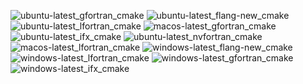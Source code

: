  ![ubuntu-latest_gfortran_cmake](https://img.shields.io/badge/ubuntu--latest_gfortran_cmake-passing-brightgreen) ![ubuntu-latest_flang-new_cmake](https://img.shields.io/badge/ubuntu--latest_flang--new_cmake-passing-brightgreen) ![ubuntu-latest_lfortran_cmake](https://img.shields.io/badge/ubuntu--latest_lfortran_cmake-failing-red) ![macos-latest_gfortran_cmake](https://img.shields.io/badge/macos--latest_gfortran_cmake-passing-brightgreen) ![ubuntu-latest_ifx_cmake](https://img.shields.io/badge/ubuntu--latest_ifx_cmake-failing-red) ![ubuntu-latest_nvfortran_cmake](https://img.shields.io/badge/ubuntu--latest_nvfortran_cmake-failing-red) ![macos-latest_lfortran_cmake](https://img.shields.io/badge/macos--latest_lfortran_cmake-failing-red) ![windows-latest_flang-new_cmake](https://img.shields.io/badge/windows--latest_flang--new_cmake-failing-red) ![windows-latest_lfortran_cmake](https://img.shields.io/badge/windows--latest_lfortran_cmake-failing-red) ![windows-latest_gfortran_cmake](https://img.shields.io/badge/windows--latest_gfortran_cmake-failing-red) ![windows-latest_ifx_cmake](https://img.shields.io/badge/windows--latest_ifx_cmake-failing-red)
